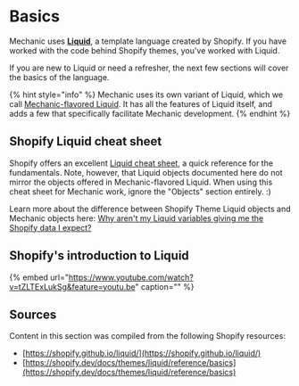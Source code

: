# Basics

Mechanic uses [**Liquid**](https://shopify.github.io/liquid/), a template language created by Shopify. If you have worked with the code behind Shopify themes, you've worked with Liquid.

If you are new to Liquid or need a refresher, the next few sections will cover the basics of the language.

{% hint style="info" %}
Mechanic uses its own variant of Liquid, which we call [Mechanic-flavored Liquid](../mechanic/). It has all the features of Liquid itself, and adds a few that specifically facilitate Mechanic development.
{% endhint %}

## Shopify Liquid cheat sheet

Shopify offers an excellent [Liquid cheat sheet](https://www.shopify.com/partners/shopify-cheat-sheet), a quick reference for the fundamentals. Note, however, that Liquid objects documented here do not mirror the objects offered in Mechanic-flavored Liquid. When using this cheat sheet for Mechanic work, ignore the "Objects" section entirely. :\)

Learn more about the difference between Shopify Theme Liquid objects and Mechanic objects here: [Why aren't my Liquid variables giving me the Shopify data I expect?](https://docs.usemechanic.com/article/477-why-arent-my-liquid-variables-giving-me-the-shopify-data-i-expect)

## Shopify's introduction to Liquid

{% embed url="https://www.youtube.com/watch?v=tZLTExLukSg&feature=youtu.be" caption="" %}

## Sources

Content in this section was compiled from the following Shopify resources:

* [https://shopify.github.io/liquid/](https://shopify.github.io/liquid/)
* [https://shopify.dev/docs/themes/liquid/reference/basics](https://shopify.dev/docs/themes/liquid/reference/basics)

